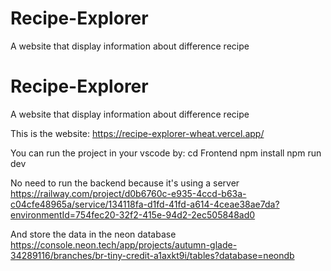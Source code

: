 # Recipe-Explorer
A website that display information about difference recipe


# Recipe-Explorer
A website that display information about difference recipe

This is the website:
https://recipe-explorer-wheat.vercel.app/

You can run the project in your vscode by:
cd Frontend
npm install
npm run dev


No need to run the backend because it's using a server
https://railway.com/project/d0b6760c-e935-4ccd-b63a-c04cfe48965a/service/134118fa-d1fd-41fd-a614-4ceae38ae7da?environmentId=754fec20-32f2-415e-94d2-2ec505848ad0

And store the data in the neon database
https://console.neon.tech/app/projects/autumn-glade-34289116/branches/br-tiny-credit-a1axkt9i/tables?database=neondb

